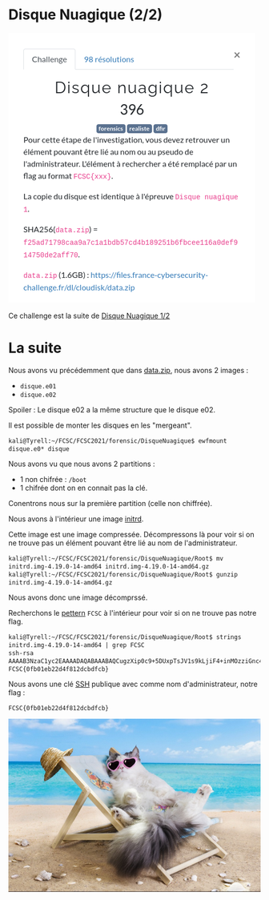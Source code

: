 # Disque Nuagique (2/2)

![intro](assets/disquenuagique2.png)

Ce challenge est la suite de [Disque Nuagique 1/2](https://www.ecuri.es/disque-nuagique-1-2/)

# La suite

Nous avons vu précédemment que dans [data.zip](ressources/data.zip), nous avons 2 images :

- `disque.e01`
- `disque.e02`

Spoiler : Le disque e02 a la même structure que le disque e02.

Il est possible de monter les disques en les "mergeant".

```shell
kali@Tyrell:~/FCSC/FCSC2021/forensic/DisqueNuagique$ ewfmount disque.e0* disque
```

Nous avons vu que nous avons 2 partitions :
- 1 non chifrée : `/boot`
- 1 chifrée dont on en connait pas la clé.

Conentrons nous sur la première partition (celle non chiffrée).

Nous avons à l'intérieur une image [initrd](https://fr.wikipedia.org/wiki/Initrd).

Cette image est une image compressée. Décompressons là pour voir si on ne trouve pas un élément pouvant être lié au nom de l'administrateur.

```shell
kali@Tyrell:~/FCSC/FCSC2021/forensic/DisqueNuagique/Root$ mv initrd.img-4.19.0-14-amd64 initrd.img-4.19.0-14-amd64.gz
kali@Tyrell:~/FCSC/FCSC2021/forensic/DisqueNuagique/Root$ gunzip initrd.img-4.19.0-14-amd64.gz
```

Nous avons donc une image décomprssé.

Recherchons le [pettern](https://fr.wikipedia.org/wiki/Pattern) `FCSC` à l'intérieur pour voir si on ne trouve pas notre flag.

```shell
kali@Tyrell:~/FCSC/FCSC2021/forensic/DisqueNuagique/Root$ strings initrd.img-4.19.0-14-amd64 | grep FCSC
ssh-rsa AAAAB3NzaC1yc2EAAAADAQABAAABAQCugzXip0c9+5DUxpTsJV1s9kLjiF4+inMOzziGnc4uj1UpguzouJQ7S614xBWqCjD93GKSibD11S/x+t95KLxQh9iQeHSgtqT7eROSsrEoy8fY/XW75IR7GLBI/5dWmPMu/1Mo4q819GEVe8y9OrcWkTh46Ua027v5Q4ziE0PYzPW9orm8TaVDYZW0DZrGLliGGI+iXM3jQ+3PerROCG52HvQinq4NDq0Vq4dwfqhq85KOdTHaoGiZvJ/9Z/xv11odeTVEw6exhx8iECOrNS5OZsvpiKmVMmwnkuAjGcWGRMiPxMqpGvprlz4KEqHx8buB3pJ6F75mml+IpHCQ2iQt FCSC{0fb01eb22d4f812dcbdfcb}
```

Nous avons une clé [SSH](https://fr.wikipedia.org/wiki/Secure_Shell) publique avec comme nom d'administrateur, notre flag :

```
FCSC{0fb01eb22d4f812dcbdfcb}
```

![lolcat](assets/lolcat2.jpg)
